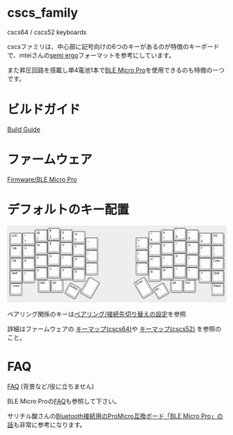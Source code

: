 # cscs_family
cscs64 / cscs52 keyboards 

cscsファミリは、中心部に記号向けの6つのキーがあるのが特徴のキーボードで、mteiさんの[semi ergo](https://github.com/mtei/SemiErgo_Layout)フォーマットを参考にしています。

また昇圧回路を搭載し単4電池1本で[BLE Micro Pro](https://github.com/sekigon-gonnoc/BLE-Micro-Pro)を使用できるのも特徴の一つです。

# ビルドガイド
[Build Guide](https://github.com/hatanoh/cscs_family/blob/master/Doc/buildguide.md)

# ファームウェア
[Firmware/BLE Micro Pro](https://github.com/hatanoh/qmk_firmware)

# デフォルトのキー配置
![](https://raw.githubusercontent.com/hatanoh/cscs_family/master/Doc/picture/cscs64.png)

ペアリング関係のキーは[ペアリング/接続先切り替えの設定](https://github.com/hatanoh/cscs_family/blob/master/Doc/pairing.md)を参照

詳細はファームウェアの
[キーマップ(cscs64)](https://github.com/hatanoh/qmk_firmware/blob/nrf52/keyboards/cscs64_ble/keymaps/cscs64/keymap.c)や
[キーマップ(cscs52)](https://github.com/hatanoh/qmk_firmware/blob/nrf52/keyboards/cscs64_ble/keymaps/cscs52/keymap.c)
を参照のこと。

# FAQ
[FAQ](https://github.com/hatanoh/cscs_family/blob/master/FAQ.md) (背景など/役に立ちません)

BLE Micro Proの[FAQ](https://github.com/sekigon-gonnoc/BLE-Micro-Pro/blob/master/FAQ.md)も参照して下さい。

サリチル酸さんの[Bluetooth接続用のProMicro互換ボード「BLE Micro Pro」の話](https://salicylic-acid3.hatenablog.com/entry/BMP-Introduction)も非常に参考になります。
